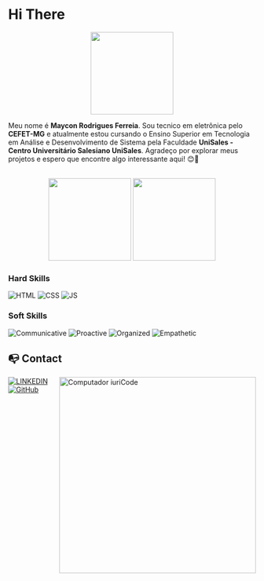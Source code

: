 # Hi There
<p align="center">
<img align="center" height="168em" src="https://media.giphy.com/media/3SefjfxBLusH6/giphy.gif"/>

Meu nome é **Maycon Rodrigues Ferreia**. Sou tecnico em eletrônica pelo **CEFET-MG** e atualmente estou cursando o Ensino Superior em Tecnologia em Análise e Desenvolvimento de Sistema pela Faculdade **UniSales - Centro Universitário Salesiano UniSales**.
Agradeço por explorar meus projetos e espero que encontre algo interessante aqui! 😊🚀

<div align="center">

<br>
<img height="168em" src="https://github-readme-stats.vercel.app/api?username=MAYCON-RF&theme=transparent&bg_color=013&border_color=30A3DC&show_icons=true&icon_color=30A3DC&title_color=E94D5F&text_color=FFF)"/>
<img height="168em" src="https://github-readme-stats.vercel.app/api/top-langs/?username=MAYCON-RF&theme=transparent&bg_color=013&border_color=30A3DC&show_icons=true&icon_color=30A3DC&title_color=E94D5F&text_color=FFF)"/>
</div>

### Hard Skills

![HTML](https://img.shields.io/badge/HTML-red) 
![CSS](https://img.shields.io/badge/CSS-blue)
![JS](https://img.shields.io/badge/JavaScript-yellow)


### Soft Skills
![Communicative](https://img.shields.io/badge/Communicative-red)
![Proactive](https://img.shields.io/badge/Proactive-blue)
![Organized](https://img.shields.io/badge/Organized-red)
![Empathetic](https://img.shields.io/badge/Empathetic-blue)

## :mailbox_with_no_mail: Contact

<img src="https://raw.githubusercontent.com/MicaelliMedeiros/micaellimedeiros/master/image/computer-illustration.png" min-width="400px" max-width="400px" width="400px" align="right" alt="Computador iuriCode">

[![LINKEDIN](https://img.shields.io/badge/Linkdin-blue)]([https://www.linkedin.com/in/mayconrodriguesferreira/](https://www.linkedin.com/in/mayconrodriguesferreira/))
[![GitHub](https://img.shields.io/badge/GitHub-black)]([https://github.com/MAYCON-RF](https://github.com/MAYCON-RF))